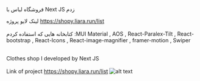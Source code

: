 فروشگاه لباس با Next JS زدم

لینک لایو پروژه https://shopy.liara.run/list
<br>
</br>
کتابخانه هایی که استفاده کردم :MUI Material , AOS , React-Paralex-Tilt , React-bootstrap , React-Icons , React-image-magnifier , framer-motion , Swiper
<br>
</br>

Clothes shop I developed by Next JS
<br>
</br>
Link of project https://shopy.liara.run/list
![alt text](https://github.com/mohammadbaghani/Shopy-NextJS/blob/main/Screenshot_2025_01_11-9.png)


